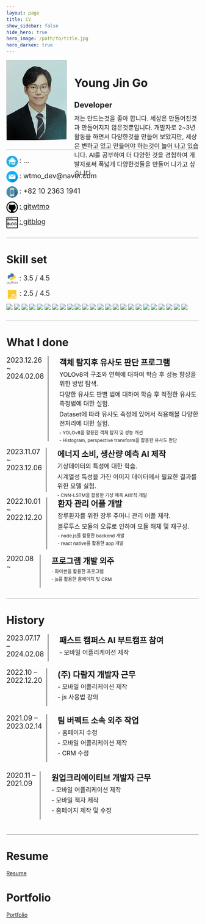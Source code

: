 ```yaml
---
layout: page
title: CV
show_sidebar: false
hide_hero: true
hero_image: /path/to/title.jpg
hero_darken: true
---
```


<div style="display: flex; margin-bottom:10px; height: 210px;">
    <img src="/path/wtmo/profile.PNG" style="vertical-align:middle; width: 170px; height: 210px;">
    <span style="margin-left:20px; margin-top:0px; height: 160px;">
        <h1 style="font-weight: bold; display: flex;  font-size: 30px; margin-bottom: 0px;">Young Jin Go</h1>
        <h1 style="display: flex; font-size: 20px; margin-bottom: 10px;">Developer</h1>
        <span style="font-size:16px;">저는 만드는것을 좋아 합니다.  
세상은 만들어진것과 만들어지지 않은것뿐입니다.  
개발자로 2~3년 활동을 하면서 다양한것을 만들어 보았지만, 세상은 변하고 있고 만들어야 하는것이 늘어 나고 있습니다.  
AI를 공부하여 더 다양한 것을 경험하여 개발자로써 폭넓게 다양한것들을 만들어 나가고 싶습니다. </span>
    </span>
</div>

<div style="border-bottom: 1px solid; border-color: #a0a0a0; margin-top: 15px; margin-bottom: 15px; height: 10px"></div>

<div style="margin-bottom:10px;">
    <img src="/path/wtmo/home.png" style="vertical-align:middle; width: 30px; height: 30px;" >
    <span style="margin-top:20px;font-size:18px;" >: ...</span>
</div>

<div style="margin-bottom:10px;">
    <img src="/path/wtmo/email.png" style="vertical-align:middle; width: 30px; height: 30px;" >
    <span style="margin-top:20px;font-size:18px;" >: wtmo_dev@naver.com</span>
</div>

<div style="margin-bottom:10px;">
    <img src="/path/wtmo/phone.png" style="vertical-align:middle; width: 30px; height: 30px;" >
    <span style="margin-top:20px;font-size:18px;" >: +82 10 2363 1941</span>
</div>

<div style="margin-bottom:10px;">
    <img src="/path/wtmo/git.png" style="vertical-align:middle; width: 30px; height: 30px;" >
    <a style="margin-top:20px;font-size:18px;" href="https://github.com/gitwtmo">: gitwtmo</a>
</div>

<div style="margin-bottom:10px;">
    <img src="/path/wtmo/blog.png" style="vertical-align:middle; width: 30px; height: 30px;" >
    <a style="margin-top:20px;font-size:18px;" href="https://gitwtmo.github.io/study/">: gitblog</a>
</div>

<div style="border-bottom: 1px solid; border-color: #a0a0a0; margin-top: 15px; margin-bottom: 15px; height: 10px"></div>

<!-- What I wanna say to company

<div style="border-bottom: 1px solid; border-color: #a0a0a0; margin-top: 15px; margin-bottom: 15px; height: 10px"></div> -->

# Skill set

<div style="margin-bottom:10px;">
    <img src="/path/wtmo/python.png" style="vertical-align:middle; width: 30px; height: 30px;" >
    <span style="margin-top:20px;font-size:18px;" >: 3.5 / 4.5</span>
</div>

<div style="margin-bottom:10px;">
    <img src="/path/wtmo/javascript.png" style="vertical-align:middle; width: 30px; height: 30px;" >
    <span style="margin-top:20px;font-size:18px;" >: 2.5 / 4.5</span>
</div>

<img src="https://img.shields.io/badge/amazonec2-FF9900?style=flat&logo=amazonec2&logoColor=white"/>
<img src="https://img.shields.io/badge/amazoniam-DD344C?style=flat&logo=amazoniam&logoColor=white"/>
<img src="https://img.shields.io/badge/amazonroute53-8C4FFF?style=flat&logo=amazonroute53&logoColor=white"/>
<img src="https://img.shields.io/badge/amazonrds-527FFF?style=flat&logo=amazonrds&logoColor=white"/>
<img src="https://img.shields.io/badge/amazons3-569A31?style=flat&logo=amazons3&logoColor=white"/>
<img src="https://img.shields.io/badge/apache-D22128?style=flat&logo=apache&logoColor=white"/>
<img src="https://img.shields.io/badge/arduino-DD344C?style=flat&logo=arduino&logoColor=white"/>
<img src="https://img.shields.io/badge/discord-5865F2?style=flat&logo=discord&logoColor=white"/>
<img src="https://img.shields.io/badge/django-092E20?style=flat&logo=django&logoColor=white"/>
<img src="https://img.shields.io/badge/figma-F24E1E?style=flat&logo=figma&logoColor=white"/>
<img src="https://img.shields.io/badge/github-181717?style=flat&logo=github&logoColor=white"/>
<img src="https://img.shields.io/badge/javascript-F7DF1E?style=flat&logo=javascript&logoColor=white"/>
<img src="https://img.shields.io/badge/jupyter-F37626?style=flat&logo=jupyter&logoColor=white"/>
<img src="https://img.shields.io/badge/kaggle-20BEFF?style=flat&logo=kaggle&logoColor=white"/>
<img src="https://img.shields.io/badge/markdown-000000?style=flat&logo=markdown&logoColor=white"/>
<img src="https://img.shields.io/badge/pandas-150458?style=flat&logo=pandas&logoColor=white"/>
<img src="https://img.shields.io/badge/polars-CD792C?style=flat&logo=polars&logoColor=white"/>
<img src="https://img.shields.io/badge/postman-FF6C37?style=flat&logo=postman&logoColor=white"/>
<img src="https://img.shields.io/badge/pydantic-E92063?style=flat&logo=pydantic&logoColor=white"/>
<img src="https://img.shields.io/badge/pytorch-EE4C2C?style=flat&logo=pytorch&logoColor=white"/>
<img src="https://img.shields.io/badge/raspberrypi-A22846?style=flat&logo=raspberrypi&logoColor=white"/>
<img src="https://img.shields.io/badge/react-61DAFB?style=flat&logo=react&logoColor=white"/>
<img src="https://img.shields.io/badge/reactnative-61DAFB?style=flat&logo=reactnative&logoColor=white"/>
<img src="https://img.shields.io/badge/streamlit-FF4B4B?style=flat&logo=streamlit&logoColor=white"/>

<div style="border-bottom: 1px solid; border-color: #a0a0a0; margin-top: 15px; margin-bottom: 15px; height: 10px"></div>

# What I done

<div style="display: flex; margin-bottom:10px; height: 230px;">
    <span style="margin-top:0px; font-size:18px; height: 110px; flex: 10" >2023.12.26 ~ 2024.02.08</span>
    <div style="margin-left:10px; border-left : medium solid #a0a0a0; height : 97%; flex: 1"></div>
    <span style="margin-left:20px; font-size:18px; height: 170px; flex: 50" >
        <span style="font-weight: bold; font-size: 21px; margin-bottom: 5px; display: flex;">객체 탐지후 유사도 판단 프로그램</span>
        <span style="font-size: 16px; margin-bottom: 4px; display: flex;">YOLOv8의 구조와 연혁에 대하여 학습 후 성능 향상을 위한 방법 탐색.</span>
        <span style="font-size: 16px; margin-bottom: 4px; display: flex;">다양한 유사도 판별 법에 대하여 학습 후 적절한 유사도 측정법에 대한 실험.</span>
        <span style="font-size: 16px; margin-bottom: 4px; display: flex;">Dataset에 따라 유사도 측정에 있어서 적용해볼 다양한 전처리에 대한 실험.</span>
        <span style="font-size: 12px; margin-bottom: 3px; display: flex;"> - YOLOv8을 활용한 객체 탐지 및 성능 개선</span>
        <span style="font-size: 12px; margin-bottom: 3px; display: flex;"> - Histogram, perspective transform을 활용한 유사도 판단</span>
    </span>
</div>

<div style="display: flex; margin-bottom:10px; height: 120px;">
    <span style="margin-top:0px; font-size:18px; height: 110px; flex: 10" >2023.11.07 ~ 2023.12.06</span>
    <div style="margin-left:10px; border-left : medium solid #a0a0a0; height : 97%; flex: 1"></div>
    <span style="margin-left:20px; font-size:18px; height: 170px; flex: 50" >
        <span style="font-weight: bold; font-size: 21px; margin-bottom: 5px; display: flex;">에너지 소비, 생산량 예측 AI 제작</span>
        <span style="font-size: 16px; margin-bottom: 4px; display: flex;">기상데이터의 특성에 대한 학습.</span>
        <span style="font-size: 16px; margin-bottom: 4px; display: flex;">시계열성 특성을 가진 이미지 데이터에서 필요한 결과를 위한 모델 실험.</span>
        <span style="font-size: 12px; margin-bottom: 3px; display: flex;"> - CNN-LSTM을 활용한 기상 예측 AI로직 개발</span>
    </span>
</div>

<div style="display: flex; margin-bottom:10px; height: 140px;">
    <span style="margin-top:0px; font-size:18px; height: 110px; flex: 10" >2022.10.01 ~ 2022.12.20</span>
    <div style="margin-left:10px; border-left : medium solid #a0a0a0; height : 97%; flex: 1"></div>
    <span style="margin-left:20px; font-size:18px; height: 170px; flex: 50" >
        <span style="font-weight: bold; font-size: 21px; margin-bottom: 5px; display: flex;">환자 관리 어플 개발</span>
        <span style="font-size: 16px; margin-bottom: 4px; display: flex;">장루환자를 위한 장루 주머니 관리 어플 제작.</span>
        <span style="font-size: 16px; margin-bottom: 4px; display: flex;">블루투스 모듈의 오류로 인하여 모듈 해체 및 재구성.</span>
        <span style="font-size: 12px; margin-bottom: 3px; display: flex;"> - node.js를 활용한 backend 개발</span>
        <span style="font-size: 12px; margin-bottom: 3px; display: flex;"> - react native를 활용한 app 개발</span>
    </span>
</div>

<div style="display: flex; margin-bottom:10px; height: 90px;">
    <span style="margin-top:0px; font-size:18px; height: 110px; flex: 10" >2020.08 ~ </span>
    <div style="margin-left:10px; border-left : medium solid #a0a0a0; height : 97%; flex: 1"></div>
    <span style="margin-left:20px; font-size:18px; height: 170px; flex: 50" >
        <span style="font-weight: bold; font-size: 21px; margin-bottom: 5px; display: flex;">프로그램 개발 외주</span>
        <span style="font-size: 12px; margin-bottom: 3px; display: flex;"> - 파이썬을 활용한 프로그램</span>
        <span style="font-size: 12px; margin-bottom: 3px; display: flex;"> - js를 활용한 홈페이지 및 CRM</span>
    </span>
</div>

<div style="border-bottom: 1px solid; border-color: #a0a0a0; margin-top: 15px; margin-bottom: 15px; height: 10px"></div>

# History

<div style="display: flex; margin-bottom:10px; height: 80px;">
    <span style="margin-top:0px; font-size:18px; height: 110px; flex: 10" >2023.07.17 – 2024.02.08</span>
    <div style="margin-left:10px; border-left : medium solid #a0a0a0; height : 90%; flex: 1"></div>
    <span style="margin-left:20px; font-size:18px; height: 170px; flex: 50" >
        <span style="font-weight: bold; display: flex; font-size: 21px; margin-bottom: 5px; display: flex;">패스트 캠퍼스 AI 부트캠프 참여</span>
        <span style="display: flex; font-size: 16px; margin-bottom: 3px; display: flex;">- 모바일 어플리케이션 제작</span>
    </span>
</div>

<div style="display: flex; margin-bottom:10px; height: 110px;">
    <span style="margin-top:0px; font-size:18px; height: 110px; flex: 10" >2022.10 – 2022.12.20</span>
    <div style="margin-left:10px; border-left : medium solid #a0a0a0; height : 90%; flex: 1"></div>
    <span style="margin-left:20px; font-size:18px; height: 170px; flex: 50" >
        <span style="font-weight: bold; display: flex; font-size: 21px; margin-bottom: 5px; display: flex;">(주) 다람지 개발자 근무</span>
        <span style="display: flex; font-size: 16px; margin-bottom: 3px; display: flex;">- 모바일 어플리케이션 제작</span>
        <span style="display: flex; font-size: 16px; margin-bottom: 3px; display: flex;">- js 사용법 강의</span>
    </span>
</div>

<div style="display: flex; margin-bottom:10px; height: 140px;">
    <span style="margin-top:0px; font-size:18px; height: 110px; flex: 10" >2021.09 – 2023.02.14</span>
    <div style="margin-left:10px; border-left : medium solid #a0a0a0; height : 90%; flex: 1"></div>
    <span style="margin-left:20px; font-size:18px; height: 170px; flex: 50" >
        <span style="font-weight: bold; display: flex; font-size: 21px; margin-bottom: 5px; display: flex;">팀 버펙트 소속 외주 작업</span>
        <span style="display: flex; font-size: 16px; margin-bottom: 3px; display: flex;">- 홈페이지 수정</span>
        <span style="display: flex; font-size: 16px; margin-bottom: 3px; display: flex;">- 모바일 어플리케이션 제작</span>
        <span style="display: flex; font-size: 16px; margin-bottom: 3px; display: flex;">- CRM 수정</span>
    </span>
</div>

<div style="display: flex; margin-bottom:10px; height: 140px;">
    <span style="margin-top:0px; font-size:18px; height: 110px; flex: 10" >2020.11 – 2021.09</span>
    <div style="margin-left:10px; border-left : medium solid #a0a0a0; height : 90%; flex: 1"></div>
    <span style="margin-left:20px; font-size:18px; height: 170px; flex: 50" >
        <span style="font-weight: bold; display: flex; font-size: 21px; margin-bottom: 5px; display: flex;">원업크리에이티브 개발자 근무</span>
        <span style="display: flex; font-size: 16px; margin-bottom: 3px; display: flex;">- 모바일 어플리케이션 제작</span>
        <span style="display: flex; font-size: 16px; margin-bottom: 3px; display: flex;">- 모바일 책자 제작</span>
        <span style="display: flex; font-size: 16px; margin-bottom: 3px; display: flex;">- 홈페이지 제작 및 수정</span>
    </span>
</div>

<div style="border-bottom: 1px solid; border-color: #a0a0a0; margin-top: 15px; margin-bottom: 15px; height: 10px"></div>

# Resume

[Resume](https://gitwtmo.github.io/wtmo_resume)

# Portfolio

[Portfolio](https://docs.google.com/presentation/d/1A8W4IXbp1PC8v5sj9lv8VF74FVydpPrBWiwEpFEM_FE/edit?usp=drive_link)

<!-- # Another what I done

### Team Proj

[1](https://drive.google.com/file/d/1ltZr8sVE711Q6G-FAx-RH9iXoV5MBUka/view?usp=drive_link)

[2](https://drive.google.com/file/d/1PgJ9ucmUlfSVhARrRlvGJI1VcXy07JgG/view?usp=drive_link)

[3](https://drive.google.com/file/d/1tqItOss2PSkqWAPPhZYcxze2Fdj7EB8V/view?usp=drive_link)

[4](https://drive.google.com/file/d/1n1fib8D7SUTnxnHBcZtGxkAc5zcJadgt/view?usp=drive_link) -->
